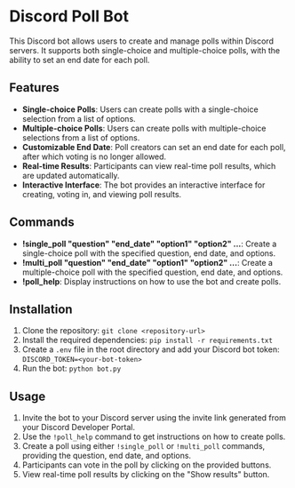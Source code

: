 # Discord Poll Bot

This Discord bot allows users to create and manage polls within Discord servers. It supports both single-choice and multiple-choice polls, with the ability to set an end date for each poll.

## Features

- **Single-choice Polls**: Users can create polls with a single-choice selection from a list of options.
- **Multiple-choice Polls**: Users can create polls with multiple-choice selections from a list of options.
- **Customizable End Date**: Poll creators can set an end date for each poll, after which voting is no longer allowed.
- **Real-time Results**: Participants can view real-time poll results, which are updated automatically.
- **Interactive Interface**: The bot provides an interactive interface for creating, voting in, and viewing poll results.

## Commands

- **!single_poll "question" "end_date" "option1" "option2" ...**: Create a single-choice poll with the specified question, end date, and options.
- **!multi_poll "question" "end_date" "option1" "option2" ...**: Create a multiple-choice poll with the specified question, end date, and options.
- **!poll_help**: Display instructions on how to use the bot and create polls.

## Installation

1. Clone the repository: `git clone <repository-url>`
2. Install the required dependencies: `pip install -r requirements.txt`
3. Create a `.env` file in the root directory and add your Discord bot token: `DISCORD_TOKEN=<your-bot-token>`
4. Run the bot: `python bot.py`

## Usage

1. Invite the bot to your Discord server using the invite link generated from your Discord Developer Portal.
2. Use the `!poll_help` command to get instructions on how to create polls.
3. Create a poll using either `!single_poll` or `!multi_poll` commands, providing the question, end date, and options.
4. Participants can vote in the poll by clicking on the provided buttons.
5. View real-time poll results by clicking on the "Show results" button.
